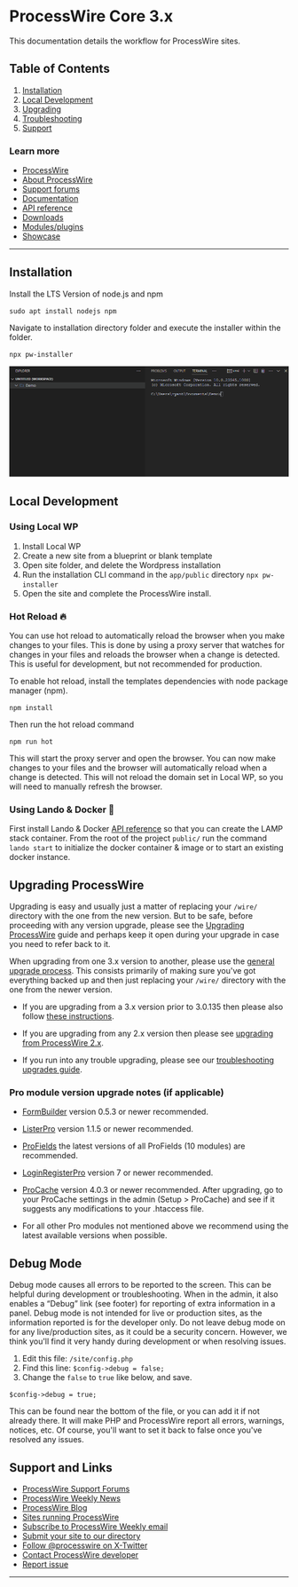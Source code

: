 # ProcessWire Core 3.x 
This documentation details the workflow for ProcessWire sites.

## Table of Contents
1. [Installation](#installation)
2. [Local Development](#local)
3. [Upgrading](#upgrading-processwire)
4. [Troubleshooting](https://processwire.com/docs/start/install/troubleshooting/)
5. [Support](#support-and-links)

### Learn more 
* [ProcessWire](https://processwire.com)
* [About ProcessWire](https://processwire.com/about/)
* [Support forums](https://processwire.com/talk/)
* [Documentation](https://processwire.com/docs/)
* [API reference](https://processwire.com/api/ref/)
* [Downloads](https://processwire.com/download/)
* [Modules/plugins](https://processwire.com/modules/)
* [Showcase](https://processwire.com/sites/)

-----------------------------------------------------------------
## Installation

Install the LTS Version of node.js and npm

``` shell
sudo apt install nodejs npm
```

Navigate to installation directory folder and execute the installer within the folder.
``` shell
npx pw-installer
```
![enter image description here](docs/installation.gif)

## Local Development

### Using Local WP
 1. Install Local WP
 2. Create a new site from a blueprint or blank template
 3. Open site folder, and delete the Wordpress installation
 4. Run the installation CLI command in the `app/public` directory `npx pw-installer`
 5. Open the site and complete the ProcessWire install.

### Hot Reload 🔥
You can use hot reload to automatically reload the browser when you make changes to your files. This is done by using a proxy server that watches for changes in your files and reloads the browser when a change is detected. This is useful for development, but not recommended for production. 

To enable hot reload, install the templates dependencies with node package manager (npm). 
```
npm install
```
Then run the hot reload command
```
npm run hot
```
This will start the proxy server and open the browser. You can now make changes to your files and the browser will automatically reload when a change is detected. This will not reload the domain set in Local WP, so you will need to manually refresh the browser.

### Using Lando & Docker 🚧
First install Lando & Docker [API reference](https://docs.lando.dev/getting-started/installation.html) so that you can create the LAMP stack container.
From the root of the project `public/` run the command `lando start` to initialize the docker container & image or to start an existing docker instance.

## Upgrading ProcessWire

Upgrading is easy and usually just a matter of replacing your `/wire/` directory
with the one from the new version. But to be safe, before proceeding with any version upgrade, please see the
[Upgrading ProcessWire](https://processwire.com/docs/start/install/upgrade/)
guide and perhaps keep it open during your upgrade in case you need to refer back to it. 

When upgrading from one 3.x version to another, please use the 
[general upgrade process](https://processwire.com/docs/start/install/upgrade/#general-upgrade-process).
This consists primarily of making sure you've got everything backed up and then just 
replacing your `/wire/` directory with the one from the newer version.

- If you are upgrading from a 3.x version prior to 3.0.135 then please also follow 
  [these instructions](https://processwire.com/docs/start/install/upgrade/from-3.x/). 

- If you are upgrading from any 2.x version then please see 
  [upgrading from ProcessWire 2.x](https://processwire.com/docs/start/install/upgrade/from-2.x/).

- If you run into any trouble upgrading, please see our 
  [troubleshooting upgrades guide](https://processwire.com/docs/start/install/troubleshooting/#troubleshooting-upgrades).


### Pro module version upgrade notes (if applicable)

- [FormBuilder](https://processwire.com/store/form-builder/)
  version 0.5.3 or newer recommended.
- [ListerPro](https://processwire.com/store/lister-pro/)
  version 1.1.5 or newer recommended. 
- [ProFields](https://processwire.com/store/pro-fields/)
  the latest versions of all ProFields (10 modules) are recommended.
- [LoginRegisterPro](https://processwire.com/store/login-register-pro/)
  version 7 or newer recommended.   
- [ProCache](https://processwire.com/store/pro-cache/)
  version 4.0.3 or newer recommended. After upgrading, go to your ProCache 
  settings in the admin (Setup > ProCache) and see if it suggests any 
  modifications to your .htaccess file.
 
- For all other Pro modules not mentioned above we recommend using the 
  latest available versions when possible.

## Debug Mode

Debug mode causes all errors to be reported to the screen. This can be
helpful during development or troubleshooting. When in the admin, it also
enables a “Debug” link (see footer) for reporting of extra information in a 
panel. Debug mode is not intended for live or production sites, as the 
information reported is for the developer only. Do not leave debug mode 
on for any live/production sites, as it could be a security concern. However, 
we think you'll find it very handy during development or when resolving issues. 

1. Edit this file: `/site/config.php`
2. Find this line: `$config->debug = false;` 
3. Change the `false` to `true` like below, and save. 

```
$config->debug = true; 
```
This can be found near the bottom of the file, or you can add it if not
already there. It will make PHP and ProcessWire report all errors, warnings,
notices, etc. Of course, you'll want to set it back to false once you've 
resolved any issues. 


## Support and Links

* [ProcessWire Support Forums](https://processwire.com/talk/)
* [ProcessWire Weekly News](https://weekly.pw/)
* [ProcessWire Blog](https://processwire.com/blog/)
* [Sites running ProcessWire](https://processwire.com/sites/)
* [Subscribe to ProcessWire Weekly email](https://processwire.com/community/newsletter/subscribe/)
* [Submit your site to our directory](https://processwire.com/sites/submit/)
* [Follow @processwire on X-Twitter](http://twitter.com/processwire/)
* [Contact ProcessWire developer](https://processwire.com/contact/)
* [Report issue](https://github.com/processwire/processwire-issues/issues)

------